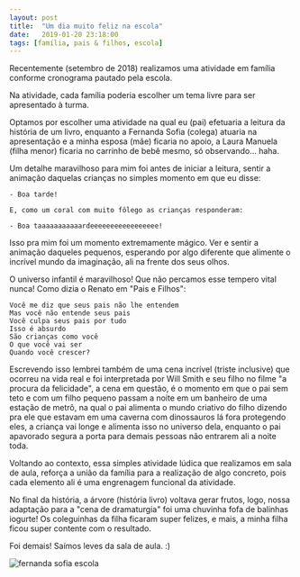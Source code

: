 ```yaml
---
layout: post
title:  "Um dia muito feliz na escola"
date:   2019-01-20 23:18:00
tags: [família, pais & filhos, escola]
---
```


Recentemente (setembro de 2018) realizamos uma atividade em família conforme cronograma pautado pela escola. 

Na atividade, cada família poderia escolher um tema livre para ser apresentado à turma.

Optamos por escolher uma atividade na qual eu (pai) efetuaria a leitura da história de um livro, enquanto a Fernanda Sofia (colega) atuaria na apresentação e a minha esposa (mãe) ficaria no apoio, a Laura Manuela (filha menor) ficaria no carrinho de bebê mesmo, só observando... haha.

Um detalhe maravilhoso para mim foi antes de iniciar a leitura, sentir a animação daquelas crianças no simples momento em que eu disse: 

```
- Boa tarde!

E, como um coral com muito fôlego as crianças responderam:

- Boa taaaaaaaaaaardeeeeeeeeeeeeeeeee!
```

Isso pra mim foi um momento extremamente mágico. Ver e sentir a animação daqueles  pequenos, esperando por algo diferente que alimente o incrível mundo da imaginação, ali na frente dos seus olhos.

O universo infantil é maravilhoso! Que não percamos esse tempero vital nunca! Como dizia o Renato em "Pais e Filhos":

```
Você me diz que seus pais não lhe entendem
Mas você não entende seus pais
Você culpa seus pais por tudo
Isso é absurdo
São crianças como você
O que você vai ser
Quando você crescer?
```

Escrevendo isso lembrei também de uma cena incrível (triste inclusive) que ocorreu na vida real e foi interpretada por Will Smith e seu filho no filme "a procura da felicidade", a cena em questão, é o momento em que o pai sem teto e com um filho pequeno passam a noite em um banheiro de uma estação de metrô, na qual o pai alimenta o mundo criativo do filho dizendo pra ele que estavam em uma caverna com dinossauros lá fora protegendo eles, a criança vai longe e alimenta isso no universo dela, enquanto o pai apavorado segura a porta para demais pessoas não entrarem ali a noite toda. 

Voltando ao contexto, essa simples atividade lúdica que realizamos em sala de aula, reforça a união da família para a realização de algo concreto, pois cada elemento ali é uma engrenagem funcional da atividade. 

No final da história, a árvore (história livro) voltava gerar frutos, logo, nossa adaptação para a "cena de dramaturgia" foi uma chuvinha fofa de balinhas iogurte! Os coleguinhas da filha ficaram super felizes, e mais, a minha filha ficou super contente com o resultado.

Foi demais! Saímos leves da sala de aula. :)

![fernanda sofia escola](/assets/posts/2019/01/41073131_1831910233589926_3232404949748940800_n.jpg)